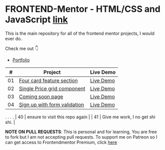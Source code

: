 # FRONTEND-Mentor - HTML/CSS and JavaScript [link](https://www.frontendmentor.io)

This is the main repository for all of the frontend mentor projects, I would ever do.


Check me out 👇
-   [Portfolio](https://ashimi.xyz)

|  #  | Project                                                                                                                     | Live Demo                                                                         |
| :-: | --------------------------------------------------------------------------------------------------------------------------- | --------------------------------------------------------------------------------- |
| 01  | [Four card feature section]()               |   [Live Demo](https://frontendashimi.netlify.app/four-card-feature-section-master/)          |
| 02  | [Single Price grid component]()                |    [Live Demo](https://frontendashimi.netlify.app/base-apparel-coming-soon-master)          |
| 03  | [Coming soon page]() |    [Live Demo]()          |
| 04  | [Sign up with form validation]()                   | [Live Demo]()          |
.
.
.
.
| 40  | ensure to visit this repo again   |
| 41  | Give me work, I no get shi shi.  |


**NOTE ON PULL REQUESTS**: This is personal and for learning, You are free to fork but I am not accepting pull requests. 
To support me on Patreon so I can get access to Frontendmentor Premium, click [here](https://www.patreon.com/adebowaleobaa)
